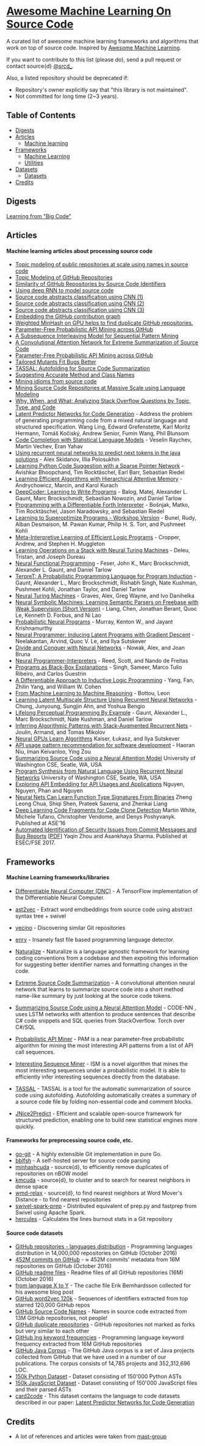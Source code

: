 # [Awesome Machine Learning On Source Code](https://github.com/src-d/awesome-machine-learning-on-source-code)

A curated list of awesome machine learning frameworks and algorithms that work on top of source code. Inspired by [Awesome Machine Learning](https://github.com/src-d/awesome-machine-learning-on-code).

If you want to contribute to this list (please do), send a pull request or contact source{d} [@srcd_](https://twitter.com/srcd_).

Also, a listed repository should be deprecated if:

* Repository's owner explicitly say that "this library is not maintained".
* Not committed for long time (2~3 years).

## Table of Contents

<!-- MarkdownTOC depth=4 -->
- [Digests](#digests)
- [Articles](#articles)
    - [Machine learning](#articles-ML)
- [Frameworks](#frameworks)
    - [Machine Learning](#frameworks-ML)
    - [Utilities](#frameworks-utilities)
- [Datasets](#datasets)
    - [Datasets](#dataset-)
- [Credits](#credits)

<!-- /MarkdownTOC -->

<a name="digests"></a>
## Digests
[Learning from "Big Code"](http://learnbigcode.github.io)

<a name="articles"></a>
## Articles

<a name="articles-ML"></a>
#### Machine learning articles about processing source code 
* [Topic modeling of public repositories at scale using names in source code](https://arxiv.org/abs/1704.00135)
* [Topic Modeling of GitHub Repositories](https://blog.sourced.tech//post/github_topic_modeling/)
* [Similarity of GitHub Repositories by Source Code Identifiers](http://vmarkovtsev.github.io/techtalks-2017-moscow/)
* [Using deep RNN to model source code](http://vmarkovtsev.github.io/re-work-2016-london/)
* [Source code abstracts classification using CNN (1)](http://vmarkovtsev.github.io/re-work-2016-berlin/)
* [Source code abstracts classification using CNN (2)](http://vmarkovtsev.github.io/data-natives-2016/)
* [Source code abstracts classification using CNN (3)](http://vmarkovtsev.github.io/slush-2016/)
* [Embedding the GitHub contribution graph](https://egorbu.github.io/techtalks-2017-moscow)
* [Weighted MinHash on GPU helps to find duplicate GitHub repositories.](https://blog.sourced.tech//post/minhashcuda/)
* [Parameter-Free Probabilistic API Mining across GitHub](http://homepages.inf.ed.ac.uk/csutton/publications/fse2016.pdf)
* [A Subsequence Interleaving Model for Sequential Pattern Mining](http://homepages.inf.ed.ac.uk/csutton/publications/kdd2016-subsequence-interleaving.pdf)
* [A Convolutional Attention Network for Extreme Summarization of Source Code](http://arxiv.org/abs/1602.03001)
* [Parameter-Free Probabilistic API Mining across GitHub](http://homepages.inf.ed.ac.uk/csutton/publications/fse2016.pdf)
* [Tailored Mutants Fit Bugs Better](https://arxiv.org/abs/1611.02516)
* [TASSAL: Autofolding for Source Code Summarization](http://homepages.inf.ed.ac.uk/csutton/publications/icse2016-demo.pdf)
* [Suggesting Accurate Method and Class Names](http://homepages.inf.ed.ac.uk/csutton/publications/accurate-method-and-class.pdf)
* [Mining idioms from source code](http://homepages.inf.ed.ac.uk/csutton/publications/idioms.pdf)
* [Mining Source Code Repositories at Massive Scale using Language Modeling](http://homepages.inf.ed.ac.uk/csutton/publications/msr2013.pdf)
* [Why, When, and What: Analyzing Stack Overflow Questions by Topic, Type, and Code](http://homepages.inf.ed.ac.uk/csutton/publications/msrCh2013.pdf)
* [Latent Predictor Networks for Code Generation](https://arxiv.org/abs/1603.06744) - Address the problem of generating programming code from a mixed natural language and structured specification. Wang Ling, Edward Grefenstette, Karl Moritz Hermann, Tomáš Kočiský, Andrew Senior, Fumin Wang, Phil Blunsom
* [Code Completion with Statistical Language Models](http://www.srl.inf.ethz.ch/papers/pldi14-statistical.pdf) - Veselin Raychev, Martin Vechev, Eran Yahav
* [Using recurrent neural networks to predict next tokens in the java solutions](http://near.ai/articles/2017-06-01-Code-Completion-Demo/) - Alex Skidanov, Illia Polosukhin
* [Learning Python Code Suggestion with a Sparse Pointer Network](https://arxiv.org/abs/1611.08307) - Avishkar Bhoopchand, Tim Rocktäschel, Earl Barr, Sebastian Riedel
* [Learning Efficient Algorithms with Hierarchical Attentive Memory](http://arxiv.org/abs/1602.03218) - Andrychowicz, Marcin, and Karol Kurach
* [DeepCoder: Learning to Write Programs](http://arxiv.org/abs/1611.01989) - Balog, Matej, Alexander L. Gaunt, Marc Brockschmidt, Sebastian Nowozin, and Daniel Tarlow
* [Programming with a Differentiable Forth Interpreter](http://arxiv.org/abs/1605.06640) - Bošnjak, Matko, Tim Rocktäschel, Jason Naradowsky, and Sebastian Riedel
* [Learning to Superoptimize Programs - Workshop Version](http://arxiv.org/abs/1612.01094) - Bunel, Rudy, Alban Desmaison, M. Pawan Kumar, Philip H. S. Torr, and Pushmeet Kohli
* [Meta-Interpretive Learning of Efficient Logic Programs](https://uclmr.github.io/nampi/extended_abstracts/cropper.pdf) - Cropper, Andrew, and Stephen H. Muggleton
* [Learning Operations on a Stack with Neural Turing Machines](http://arxiv.org/abs/1612.00827) - Deleu, Tristan, and Joseph Dureau
* [Neural Functional Programming](http://arxiv.org/abs/1611.01988) - Feser, John K., Marc Brockschmidt, Alexander L. Gaunt, and Daniel Tarlow
* [TerpreT: A Probabilistic Programming Language for Program Induction](http://arxiv.org/abs/1612.00817) - Gaunt, Alexander L., Marc Brockschmidt, Rishabh Singh, Nate Kushman, Pushmeet Kohli, Jonathan Taylor, and Daniel Tarlow
* [Neural Turing Machines](http://arxiv.org/abs/1410.5401) - Graves, Alex, Greg Wayne, and Ivo Danihelka
* [Neural Symbolic Machines: Learning Semantic Parsers on Freebase with Weak Supervision (Short Version)](http://arxiv.org/abs/1612.01197) - Liang, Chen, Jonathan Berant, Quoc Le, Kenneth D. Forbus, and Ni Lao
* [Probabilistic Neural Programs](http://arxiv.org/abs/1612.00712) - Murray, Kenton W., and Jayant Krishnamurthy
* [Neural Programmer: Inducing Latent Programs with Gradient Descent](http://arxiv.org/abs/1511.04834) - Neelakantan, Arvind, Quoc V. Le, and Ilya Sutskever
* [Divide and Conquer with Neural Networks](http://arxiv.org/abs/1611.02401) - Nowak, Alex, and Joan Bruna
* [Neural Programmer-Interpreters](http://arxiv.org/abs/1511.06279) - Reed, Scott, and Nando de Freitas
* [Programs as Black-Box Explanations](http://arxiv.org/abs/1611.07579) - Singh, Sameer, Marco Tulio Ribeiro, and Carlos Guestrin
* [A Differentiable Approach to Inductive Logic Programming](https://uclmr.github.io/nampi/extended_abstracts/yang.pdf) - Yang, Fan, Zhilin Yang, and William W. Cohen
* [From Machine Learning to Machine Reasoning](http://arxiv.org/abs/1102.1808) - Bottou, Leon
* [Learning Latent Multiscale Structure Using Recurrent Neural Networks](https://uclmr.github.io/nampi/extended_abstracts/chung.pdf) - Chung, Junyoung, Sungjin Ahn, and Yoshua Bengio
* [Lifelong Perceptual Programming By Example](http://arxiv.org/abs/1611.02109) - Gaunt, Alexander L., Marc Brockschmidt, Nate Kushman, and Daniel Tarlow
* [Inferring Algorithmic Patterns with Stack-Augmented Recurrent Nets](http://arxiv.org/abs/1503.01007) - Joulin, Armand, and Tomas Mikolov
* [Neural GPUs Learn Algorithms](http://arxiv.org/abs/1511.08228) Kaiser, Łukasz, and Ilya Sutskever
* [API usage pattern recommendation for software development](http://www.sciencedirect.com/science/article/pii/S0164121216301200) - Haoran Niu, Iman Keivanloo, Ying Zou
* [Summarizing Source Code using a Neural Attention Model](https://github.com/sriniiyer/codenn/blob/master/summarizing_source_code.pdf) University of Washington CSE, Seatle, WA, USA
* [Program Synthesis from Natural Language Using Recurrent Neural Networks](https://homes.cs.washington.edu/~mernst/pubs/nl-command-tr170301.pdf) University of Washington CSE, Seatle, WA, USA
* [Exploring API Embedding for API Usages and Applications](http://home.eng.iastate.edu/~trong/projects/jv2cs/) Nguyen, Nguyen, Phan and Nguyen
* [Neural Nets Can Learn Function Type Signatures From Binaries](https://www.usenix.org/system/files/conference/usenixsecurity17/sec17-chua.pdf) Zheng Leong Chua, Shiqi Shen, Prateek Saxena, and Zhenkai Liang
* [Deep Learning Code Fragments for Code Clone Detection](http://www.cs.wm.edu/~denys/pubs/ASE'16-DeepLearningClones.pdf)  Martin White, Michele Tufano, Christopher Vendome, and Denys Poshyvanyk. Published at ASE'16
* [Automated Identification of Security Issues from Commit Messages and Bug Reports](https://dl.acm.org/citation.cfm?id=3117771) [[PDF](http://asankhaya.github.io/pdf/automated-identification-of-security-issues-from-commit-messages-and-bug-reports.pdf)] Yaqin Zhou and Asankhaya Sharma. Published at ESEC/FSE 2017.

<a name="frameworks"></a>
## Frameworks

<a name="frameworks-ML"></a>
#### Machine Learning frameworks/libraries
* [Differentiable Neural Computer (DNC)](https://github.com/deepmind/dnc) - A TensorFlow implementation of the Differentiable Neural Computer.
* [ast2vec](https://github.com/src-d/ast2vec) - Extract word emdbeddings from source code using abstract syntax tree + swivel
* [vecino](https://github.com/src-d/vecino) - Discovering similar Git repositories
* [enry](https://github.com/src-d/enry) - Insanely fast file based programming language detector.

* [Naturalize](https://github.com/mast-group/naturalize) - Naturalize is a language agnostic framework for learning coding conventions from a codebase and then expoiting this information for suggesting better identifier names and formatting changes in the code. 
* [Extreme Source Code Summarization](https://github.com/mast-group/convolutional-attention ) - A convolutional attention neural network that learns to summarize source code into a short method name-like summary by just looking at the source code tokens. 
* [Summarizing Source Code using a Neural Attention Model](https://github.com/sriniiyer/codenn) - CODE-NN , uses LSTM networks with attention to produce sentences that describe C# code snippets and SQL queries from StackOverflow. Torch over C#/SQL
* [Probabilistic API Miner](https://github.com/mast-group/api-mining) - PAM is a near parameter-free probabilistic algorithm for mining the most interesting API patterns from a list of API call sequences. 
* [Interesting Sequence Miner](https://github.com/mast-group/sequence-mining) - ISM is a novel algorithm that mines the most interesting sequences under a probabilistic model. It is able to efficiently infer interesting sequences directly from the database. 
* [TASSAL](https://github.com/mast-group/tassal) - TASSAL is a tool for the automatic summarization of source code using autofolding. Autofolding automatically creates a summary of a source code file by folding non-essential code and comment blocks.
* [JNice2Predict](http://www.nice2predict.org/) - Efficient and scalable open-source framework for structured prediction, enabling one to build new statistical engines more quickly.



<a name="frameworks-utilities"></a>
#### Frameworks for preprocessing source code, etc.
* [go-git](https://github.com/src-d/go-git) - A highly extensible Git implementation in pure Go.
* [bblfsh](https://github.com/bblfsh) - A self-hosted server for source code parsing
* [minhashcuda](https://github.com/src-d/minhashcuda) - source{d}, to efficiently remove duplicates of repositories on nBOW model
* [kmcuda](https://github.com/src-d/kmcuda) - source{d}, to cluster and to search for nearest neighbors in dense space
* [wmd-relax](https://github.com/src-d/wmd-relax) - source{d}, to find nearest neighbors at Word Mover's Distance - to find nearest repositories
* [swivel-spark-prep](https://github.com/src-d/swivel-spark-prep) - Distributed equivalent of prep.py and fastprep from Swivel using Apache Spark.
* [hercules](https://github.com/src-d/hercules) - Calculates the lines burnout stats in a Git repository


<a name="datasets"></a>
#### Source code datasets
<a name="dataset-"></a>
* [GitHub repositories - languages distribution](https://data.world/source-d/github-repositories-languages-distribution) - Programming languages distribution in 14,000,000 repositories on GitHub (October 2016)
* [452M commits on GitHub](https://data.world/vmarkovtsev/452-m-commits-on-github) - ≈ 452M commits' metadata from 16M repositories on GitHub (October 2016)
* [GitHub readme files](https://data.world/vmarkovtsev/github-readme-files) - Readme files of all GitHub repositories (16M) (October 2016)
* [from language X to Y](https://data.world/vmarkovtsev/from-language-x-to-y) - The cache file Erik Bernhardsson collected for his awesome blog post
* [GitHub word2vec 120k](https://data.world/vmarkovtsev/github-word-2-vec-120-k) - Sequences of identifiers extracted from top starred 120,000 GitHub repos
* [GitHub Source Code Names](https://data.world/vmarkovtsev/github-source-code-names) - Names in source code extracted from 13M GitHub repositories, not people!
* [GitHub duplicate repositories](https://data.world/vmarkovtsev/github-duplicate-repositories) - GitHub repositories not marked as forks but very similar to each other
* [GitHub lng keyword frequencies](https://data.world/vmarkovtsev/github-lng-keyword-frequencies) - Programming language keyword frequency extracted from 16M GitHub repositories
* [GitHub Java Corpus](http://groups.inf.ed.ac.uk/cup/javaGithub/ ) - The GitHub Java corpus is a set of Java projects collected from GitHub that we have used in a number of our publications. The corpus consists of 14,785 projects and 352,312,696 LOC.
* [150k Python Dataset](http://www.srl.inf.ethz.ch/py150.php) - Dataset consisting of 150'000 Python ASTs
* [150k JavaScript Dataset](http://www.srl.inf.ethz.ch/js150.php) - Dataset consisting of 150'000 JavaScript files and their parsed ASTs
* [card2code](https://github.com/deepmind/card2code) - This dataset contains the language to code datasets described in our paper: [Latent Predictor Networks for Code Generation](https://arxiv.org/abs/1603.06744)


<a name="credits"></a>
## Credits

* A lot of references and articles were taken from [mast-group](https://mast-group.github.io/)
